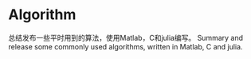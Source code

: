 # Algorithm
总结发布一些平时用到的算法，使用Matlab，C和julia编写。
Summary and release some commonly used algorithms, written in Matlab, C and julia.

